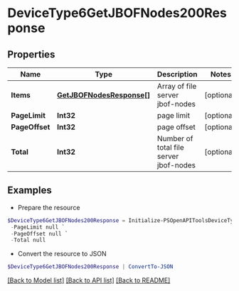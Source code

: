 # DeviceType6GetJBOFNodes200Response
## Properties

Name | Type | Description | Notes
------------ | ------------- | ------------- | -------------
**Items** | [**GetJBOFNodesResponse[]**](GetJBOFNodesResponse.md) | Array of file server jbof-nodes | [optional] 
**PageLimit** | **Int32** | page limit | [optional] 
**PageOffset** | **Int32** | page offset | [optional] 
**Total** | **Int32** | Number of total file server jbof-nodes | [optional] 

## Examples

- Prepare the resource
```powershell
$DeviceType6GetJBOFNodes200Response = Initialize-PSOpenAPIToolsDeviceType6GetJBOFNodes200Response  -Items null `
 -PageLimit null `
 -PageOffset null `
 -Total null
```

- Convert the resource to JSON
```powershell
$DeviceType6GetJBOFNodes200Response | ConvertTo-JSON
```

[[Back to Model list]](../README.md#documentation-for-models) [[Back to API list]](../README.md#documentation-for-api-endpoints) [[Back to README]](../README.md)

